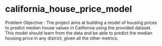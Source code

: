 # california_house_price_model
Problem Objective :  The project aims at building a model of housing prices to predict median house values in California using the provided dataset. This model should learn from the data and be able to predict the median housing price in any district, given all the other metrics.
